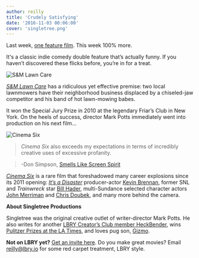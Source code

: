 ```yaml
---
author: reilly
title: 'Crudely Satisfying'
date: '2016-11-03 00:06:00'
cover: 'singletree.png'
---
```

Last week, [one feature film](https://lbry.io/news/bellflower-movie). This week 100% more.

It's a classic indie comedy double feature that’s actually funny. If you haven’t discovered these flicks before, you’re in for a treat.

![S&M Lawn Care](/img/news/singletree-inline1.jpg)

[*S&M Lawn Care*](lbry://smlawncare) has a ridiculous yet effective premise: two local lawnmowers have their neighborhood business displaced by a chiseled-jaw competitor and his band of hot lawn-mowing babes.

It won the Special Jury Prize in 2010 at the legendary Friar’s Club in New York. On the heels of success, director Mark Potts immediately went into production on his next film...

![Cinema Six](/img/news/singletree-inline3.jpg)

> *Cinema Six* also exceeds my expectations in terms of incredibly creative uses of excessive profanity.

> -Don Simpson, [Smells Like Screen Spirit](http://smellslikescreenspirit.com/2012/04/cinema-six-review/)

[*Cinema Six*](lbry://cinemasix) is a rare film that foreshadowed many career explosions since its 2011 opening: [*It’s a Disaster*](lbry://itsadisaster) producer-actor [Kevin Brennan](http://www.imdb.com/name/nm1059821/), former SNL and *Trainwreck* star [Bill Hader](http://newsok.com/article/5388514), multi-Sundance selected character actors [John Merriman](http://www.imdb.com/name/nm1332470/) and [Chris Doubek](http://www.imdb.com/name/nm1953775/), and many more behind the camera.

**About Singletree Productions**

Singletree was the original creative outlet of writer-director Mark Potts. He also writes for another [LBRY Creator’s Club member HeckBender](https://lbry.io/news/heckbender-charney-on-lbry), wins [Pulitzer Prizes at the LA Times](http://www.latimes.com/local/california/la-me-2016-pultizer-20160418-snap-htmlstory.html), and loves pug son, [Gizmo](http://uproxx.com/filmdrunk/behind-the-viral-image-pug-man-tells-the-story-behind-his-high-level-dog-troll/).

**Not on LBRY yet?** [Get an invite here](https://lbry.io/get). Do you make great movies? Email reilly@lbry.io for some red carpet treatment, LBRY style.
